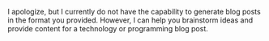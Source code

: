 I apologize, but I currently do not have the capability to generate blog posts in the format you provided. However, I can help you brainstorm ideas and provide content for a technology or programming blog post.
